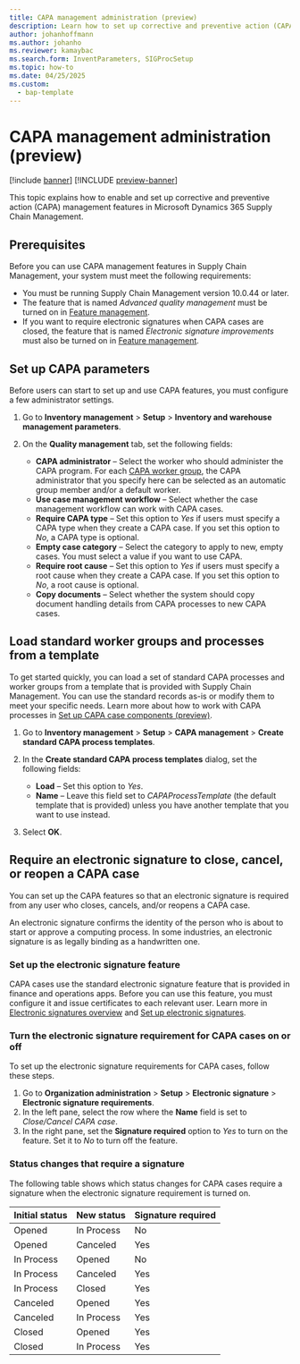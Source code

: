 ```yaml
---
title: CAPA management administration (preview)
description: Learn how to set up corrective and preventive action (CAPA) management features in Microsoft Dynamics 365 Supply Chain Management.
author: johanhoffmann
ms.author: johanho
ms.reviewer: kamaybac
ms.search.form: InventParameters, SIGProcSetup
ms.topic: how-to
ms.date: 04/25/2025
ms.custom: 
  - bap-template
---
```


# CAPA management administration (preview)

[!include [banner](../../includes/banner.md)]
[!INCLUDE [preview-banner](~/../shared-content/shared/preview-includes/preview-banner.md)]
<!-- KFM: Preview until 10.0.45 GA -->

This topic explains how to enable and set up corrective and preventive action (CAPA) management features in Microsoft Dynamics 365 Supply Chain Management.

## Prerequisites

Before you can use CAPA management features in Supply Chain Management, your system must meet the following requirements:

- You must be running Supply Chain Management version 10.0.44 or later.
- The feature that is named *Advanced quality management* must be turned on in [Feature management](../../fin-ops-core/fin-ops/get-started/feature-management/feature-management-overview.md).
- If you want to require electronic signatures when CAPA cases are closed, the feature that is named *Electronic signature improvements* must also be turned on in [Feature management](../../fin-ops-core/fin-ops/get-started/feature-management/feature-management-overview.md).

## Set up CAPA parameters

Before users can start to set up and use CAPA features, you must configure a few administrator settings.

1. Go to **Inventory management** \> **Setup** \> **Inventory and warehouse management parameters**.
1. On the **Quality management** tab, set the following fields:

    - **CAPA administrator** – Select the worker who should administer the CAPA program. For each [CAPA worker group](capa-set-up-case-components.md), the CAPA administrator that you specify here can be selected as an automatic group member and/or a default worker.
    - **Use case management workflow** – Select whether the case management workflow can work with CAPA cases.
    - **Require CAPA type** – Set this option to *Yes* if users must specify a CAPA type when they create a CAPA case. If you set this option to *No*, a CAPA type is optional.
    - **Empty case category** – Select the category to apply to new, empty cases. You must select a value if you want to use CAPA.
    - **Require root cause** – Set this option to *Yes* if users must specify a root cause when they create a CAPA case. If you set this option to *No*, a root cause is optional.
    - **Copy documents** – Select whether the system should copy document handling details from CAPA processes to new CAPA cases.

## Load standard worker groups and processes from a template

To get started quickly, you can load a set of standard CAPA processes and worker groups from a template that is provided with Supply Chain Management. You can use the standard records as-is or modify them to meet your specific needs. Learn more about how to work with CAPA processes in [Set up CAPA case components (preview)](capa-set-up-case-components.md).

1. Go to **Inventory management** \> **Setup** \> **CAPA management** \> **Create standard CAPA process templates**.
1. In the **Create standard CAPA process templates** dialog, set the following fields:

    - **Load** – Set this option to *Yes*.
    - **Name** – Leave this field set to *CAPAProcessTemplate* (the default template that is provided) unless you have another template that you want to use instead.

1. Select **OK**.

## Require an electronic signature to close, cancel, or reopen a CAPA case

You can set up the CAPA features so that an electronic signature is required from any user who closes, cancels, and/or reopens a CAPA case.

An electronic signature confirms the identity of the person who is about to start or approve a computing process. In some industries, an electronic signature is as legally binding as a handwritten one.

### Set up the electronic signature feature

CAPA cases use the standard electronic signature feature that is provided in finance and operations apps. Before you can use this feature, you must configure it and issue certificates to each relevant user. Learn more in [Electronic signatures overview](../../fin-ops-core/fin-ops/organization-administration/electronic-signature-overview.md) and [Set up electronic signatures](../../fin-ops-core/fin-ops/organization-administration/tasks/set-up-electronic-signatures.md).

### Turn the electronic signature requirement for CAPA cases on or off

To set up the electronic signature requirements for CAPA cases, follow these steps.

1. Go to **Organization administration** \> **Setup** \> **Electronic signature** \> **Electronic signature requirements**.
1. In the left pane, select the row where the **Name** field is set to *Close/Cancel CAPA case*.
1. In the right pane, set the **Signature required** option to *Yes* to turn on the feature. Set it to *No* to turn off the feature.

### Status changes that require a signature

The following table shows which status changes for CAPA cases require a signature when the electronic signature requirement is turned on.

| Initial status | New status | Signature required |
|----------------|------------|--------------------|
| Opened         | In Process | No                 |
| Opened         | Canceled   | Yes                |
| In Process     | Opened     | No                 |
| In Process     | Canceled   | Yes                |
| In Process     | Closed     | Yes                |
| Canceled       | Opened     | Yes                |
| Canceled       | In Process | Yes                |
| Closed         | Opened     | Yes                |
| Closed         | In Process | Yes                |
